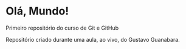 # Olá, Mundo!
 Primeiro repositório do curso de Git e GitHub

 Repositório criado durante uma aula, ao vivo, do Gustavo Guanabara.
